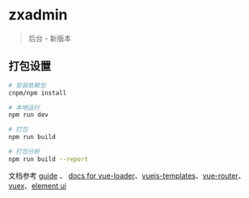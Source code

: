 # zxadmin

> 后台 - 新版本

## 打包设置

``` bash
# 安装依赖包
cnpm/npm install

# 本地运行
npm run dev

# 打包
npm run build

# 打包分析
npm run build --report
```
文档参考 [guide](http://vuejs-templates.github.io/webpack/) 、 [docs for vue-loader](http://vuejs.github.io/vue-loader)、[vuejs-templates](http://vuejs-templates.github.io/webpack/)、[vue-router](http://router.vuejs.org/)、[vuex](http://vuex.vuejs.org/)、[element ui](https://element.eleme.io/#/zh-CN/component/installation)
